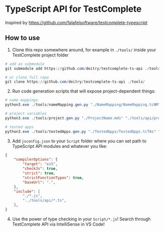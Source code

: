 # TypeScript API for TestComplete

Inspired by https://github.com/falafelsoftware/testcomplete-typescript

## How to use

1. Clone this repo somewhere around, for example in `./tools/` inside your TestComplete project folder

```powershell
# add as submodule
git submodule add https://github.com/deitry/testcomplete-ts-api ./tools/

# or clone full repo
git clone https://github.com/deitry/testcomplete-ts-api ./tools/
```

2. Run code generation scripts that will expose project-dependent things:

```powershell
# name mappings
python3.exe ./tools/nameMapping.gen.py "./NameMapping/NameMapping.tcNM" "./tools/api/nameMapping.d.ts"

# project variables
python3.exe ./tools/project.gen.py "./ProjectName.mds" "./tools/api/project.d.ts"

# tested apps
python3.exe ./tools/testedApps.gen.py "./TestedApps/TestedApps.tcTAs" "./tools/api/testedApps.d.ts"
```

3. Add `jsconfig.json` to your `Script` folder where you can set path to TypeScript API modules and whatever you like:

```json
{
    "compilerOptions": {
        "target": "es5",
        "checkJs": true,
        "strict": true,
        "strictFunctionTypes": true,
        "baseUrl": ".",
    },
    "include": [
        "./*.js",
        "../tools/api/*.ts",
    ],
}
```

4. Use the power of type checking in your `Script/*.js`! Search through TestComplete API via IntelliSense in VS Code!
